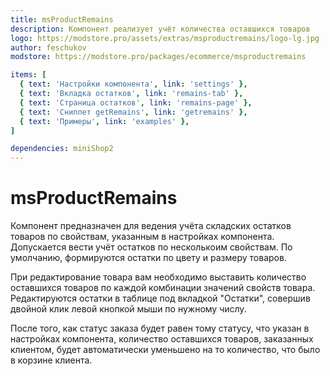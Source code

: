 ```yaml
---
title: msProductRemains
description: Компонент реализует учёт количества оставшихся товаров
logo: https://modstore.pro/assets/extras/msproductremains/logo-lg.jpg
author: feschukov
modstore: https://modstore.pro/packages/ecommerce/msproductremains

items: [
  { text: 'Настройки компонента', link: 'settings' },
  { text: 'Вкладка остатков', link: 'remains-tab' },
  { text: 'Страница остатков', link: 'remains-page' },
  { text: 'Сниппет getRemains', link: 'getremains' },
  { text: 'Примеры', link: 'examples' },
]

dependencies: miniShop2
---
```


# msProductRemains

Компонент предназначен для ведения учёта складских остатков товаров по свойствам, указанным в настройках компонента. Допускается вести учёт остатков по несколькоим свойствам. По умолчанию, формируются остатки по цвету и размеру товаров.

При редактирование товара вам необходимо выставить количество оставшихся товаров по каждой комбинации значений свойств товара. Редактируются остатки в таблице под вкладкой "Остатки", совершив двойной клик левой кнопкой мыши по нужному числу.

После того, как статус заказа будет равен тому статусу, что указан в настройках компонента, количество оставшихся товаров, заказанных клиентом, будет автоматически уменьшено на то количество, что было в корзине клиента.
